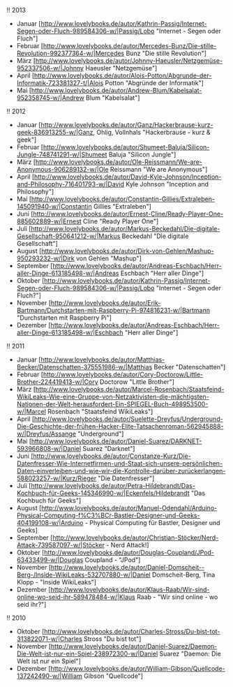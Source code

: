 !! 2013

* Januar [http://www.lovelybooks.de/autor/Kathrin-Passig/Internet-Segen-oder-Fluch-989584306-w/|Passig/Lobo "Internet - Segen oder Fluch"]
* Februar [http://www.lovelybooks.de/autor/Mercedes-Bunz/Die-stille-Revolution-992377364-w/|Mercedes Bunz "Die stille Revolution"]
* März [http://www.lovelybooks.de/autor/Johnny-Haeusler/Netzgemüse-952337506-w/|Johnny Haeusler "Netzgemüse"]
* April [http://www.lovelybooks.de/autor/Alois-Potton/Abgrunde-der-Informatik-723381327-t/|Alois Potton "Abgründe der Informatik"]
* Mai [http://www.lovelybooks.de/autor/Andrew-Blum/Kabelsalat-952358745-w/|Andrew Blum "Kabelsalat"]

!! 2012

* Januar [http://www.lovelybooks.de/autor/Ganz/Hackerbrause-kurz-geek-836913255-w/|Ganz, Ohlig, Vollnhals "Hackerbrause - kurz & geek"]
* Februar [http://www.lovelybooks.de/autor/Shumeet-Baluja/Silicon-Jungle-748741291-w/|Shumeet Baluja "Silicon Jungle"]
* März [http://www.lovelybooks.de/autor/Ole-Reissmann/We-are-Anonymous-906289132-w/|Ole Reissmann "We are Anonymous"]
* April [http://www.lovelybooks.de/autor/David-Kyle-Johnson/Inception-and-Philosophy-716401793-w/|David Kyle Johnson "Inception and Philosophy"]
* Mai [http://www.lovelybooks.de/autor/Constantin-Gillies/Extraleben-145091940-w/|Constantin Gillies "Extraleben"]
* Juni [http://www.lovelybooks.de/autor/Ernest-Cline/Ready-Player-One-885602889-w/|Ernest Cline "Ready Player One"]
* Juli [http://www.lovelybooks.de/autor/Markus-Beckedahl/Die-digitale-Gesellschaft-950641212-w/|Markus Beckedahl "Die digitale Gesellschaft"]
* August [http://www.lovelybooks.de/autor/Dirk-von-Gehlen/Mashup-950293232-w/|Dirk von Gehlen "Mashup"]
* September [http://www.lovelybooks.de/autor/Andreas-Eschbach/Herr-aller-Dinge-613185498-w/|Andreas Eschbach "Herr aller Dinge"]
* Oktober [http://www.lovelybooks.de/autor/Kathrin-Passig/Internet-Segen-oder-Fluch-989584306-w/|Passig/Lobo "Internet - Segen oder Fluch?"]
* November [http://www.lovelybooks.de/autor/Erik-Bartmann/Durchstarten-mit-Raspberry-Pi-974816231-w/|Bartmann "Durchstarten mit Raspberry Pi"]
* Dezember [http://www.lovelybooks.de/autor/Andreas-Eschbach/Herr-aller-Dinge-613185498-w/|Eschbach "Herr aller Dinge"]

!! 2011

* Januar [http://www.lovelybooks.de/autor/Matthias-Becker/Datenschatten-375551986-w/|Matthias Becker "Datenschatten"]
* Februar [http://www.lovelybooks.de/autor/Cory-Doctorow/Little-Brother-224419413-w/|Cory Doctorow "Little Brother"]
* März [http://www.lovelybooks.de/autor/Marcel-Rosenbach/Staatsfeind-WikiLeaks-Wie-eine-Gruppe-von-Netzaktivisten-die-mächtigsten-Nationen-der-Welt-herausfordert-Ein-SPIEGEL-Buch-498953500-w/|Marcel Rosenbach "Staatsfeind WikiLeaks"]
* April [http://www.lovelybooks.de/autor/Suelette-Dreyfus/Underground-Die-Geschichte-der-frühen-Hacker-Elite-Tatsachenroman-562945888-w/|Dreyfus/Assange "Underground"]
* Mai [http://www.lovelybooks.de/autor/Daniel-Suarez/DARKNET-593966808-w/|Daniel Suarez "Darknet"]
* Juni [http://www.lovelybooks.de/autor/Constanze-Kurz/Die-Datenfresser-Wie-Internetfirmen-und-Staat-sich-unsere-persönlichen-Daten-einverleiben-und-wie-wir-die-Kontrolle-darüber-zurückerlangen-588023257-w/|Kurz/Rieger "Die Datenfresser"]
* Juli [http://www.lovelybooks.de/autor/Petra-Hildebrandt/Das-Kochbuch-für-Geeks-145346990-w/|Eckenfels/Hildebrandt "Das Kochbuch für Geeks"]
* August [http://www.lovelybooks.de/autor/Manuel-Odendahl/Arduino-Physical-Computing-f%C3%BCr-Bastler-Designer-und-Geeks-404199108-w/|Arduino - Physical Computing für Bastler, Designer und Geeks]
* September [http://www.lovelybooks.de/autor/Christian-Stöcker/Nerd-Attack-739587097-w/|Stöcker - Nerd Attack!]
* Oktober [http://www.lovelybooks.de/autor/Douglas-Coupland/JPod-63433499-w/|Douglas Coupland - "JPod"]
* November [http://www.lovelybooks.de/autor/Daniel-Domscheit--Berg-/Inside-WikiLeaks-532707880-w/|Daniel Domscheit-Berg, Tina Klopp - "Inside WikiLeaks"]
* Dezember [http://www.lovelybooks.de/autor/Klaus-Raab/Wir-sind-online-wo-seid-ihr-589478484-w/|Klaus Raab - "Wir sind online - wo seid ihr?"]

!! 2010

* Oktober [http://www.lovelybooks.de/autor/Charles-Stross/Du-bist-tot-313822071-w/|Charles Stross "Du bist tot"]
* November [http://www.lovelybooks.de/autor/Daniel-Suarez/Daemon-Die-Welt-ist-nur-ein-Spiel-238972300-w/|Daniel Suarez "Daemon: Die Welt ist nur ein Spiel"]
* Dezember [http://www.lovelybooks.de/autor/William-Gibson/Quellcode-137242490-w/|William Gibson "Quellcode"]
